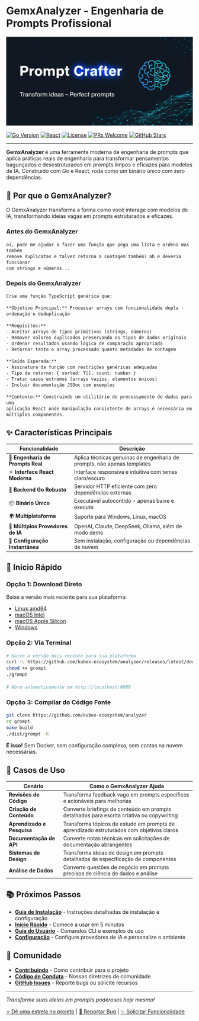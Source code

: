 # GemxAnalyzer - Engenharia de Prompts Profissional

![GemxAnalyzer Logo](assets/top_banner_c.png)

[![Go Version](https://img.shields.io/badge/Go-1.25+-blue.svg)](https://golang.org)
[![React](https://img.shields.io/badge/React-19+-blue.svg)](https://reactjs.org)
[![License](https://img.shields.io/badge/License-MIT-green.svg)](https://github.com/kubex-ecosystem/analyzer/blob/main/LICENSE)
[![PRs Welcome](https://img.shields.io/badge/PRs-welcome-brightgreen.svg)](development/contributing.md)
[![GitHub Stars](https://img.shields.io/github/stars/kubex-ecosystem/grompt?style=social)](https://github.com/kubex-ecosystem/analyzer/stargazers)

---

**GemxAnalyzer** é uma ferramenta moderna de engenharia de prompts que aplica práticas reais de engenharia para transformar pensamentos bagunçados e desestruturados em prompts limpos e eficazes para modelos de IA. Construído com Go e React, roda como um binário único com zero dependências.

## 🎯 Por que o GemxAnalyzer?

O GemxAnalyzer transforma a forma como você interage com modelos de IA, transformando ideias vagas em prompts estruturados e eficazes.

### Antes do GemxAnalyzer

```plaintext
oi, pode me ajudar a fazer uma função que pega uma lista e ordena mas também
remove duplicatas e talvez retorna a contagem também? ah e deveria funcionar
com strings e números...
```

### Depois do GemxAnalyzer

```plaintext
Crie uma função TypeScript genérica que:

**Objetivo Principal:** Processar arrays com funcionalidade dupla - ordenação e deduplicação

**Requisitos:**
- Aceitar arrays de tipos primitivos (strings, números)
- Remover valores duplicados preservando os tipos de dados originais
- Ordenar resultados usando lógica de comparação apropriada
- Retornar tanto o array processado quanto metadados de contagem

**Saída Esperada:**
- Assinatura da função com restrições genéricas adequadas
- Tipo de retorno: { sorted: T[], count: number }
- Tratar casos extremos (arrays vazios, elementos únicos)
- Incluir documentação JSDoc com exemplos

**Contexto:** Construindo um utilitário de processamento de dados para uma
aplicação React onde manipulação consistente de arrays é necessária em
múltiplos componentes.
```

## ✨ Características Principais

| Funcionalidade | Descrição |
|---------|-------------|
| 🧠 **Engenharia de Prompts Real** | Aplica técnicas genuínas de engenharia de prompts, não apenas templates |
| ⚛️ **Interface React Moderna** | Interface responsiva e intuitiva com temas claro/escuro |
| 🐹 **Backend Go Robusto** | Servidor HTTP eficiente com zero dependências externas |
| 📦 **Binário Único** | Executável autocontido - apenas baixe e execute |
| 🌍 **Multiplataforma** | Suporte para Windows, Linux, macOS |
| 🔌 **Múltiplos Provedores de IA** | OpenAI, Claude, DeepSeek, Ollama, além de modo demo |
| 🚀 **Configuração Instantânea** | Sem instalação, configuração ou dependências de nuvem |

## 🚀 Início Rápido

### Opção 1: Download Direto

Baixe a versão mais recente para sua plataforma:

- [Linux amd64](https://github.com/kubex-ecosystem/analyzer/releases/latest/download/grompt_linux_amd64)
- [macOS Intel](https://github.com/kubex-ecosystem/analyzer/releases/latest/download/grompt_darwin_amd64)
- [macOS Apple Silicon](https://github.com/kubex-ecosystem/analyzer/releases/latest/download/grompt_darwin_arm64)
- [Windows](https://github.com/kubex-ecosystem/analyzer/releases/latest/download/grompt_windows_amd64.exe)

### Opção 2: Via Terminal

```bash
# Baixe a versão mais recente para sua plataforma
curl -L https://github.com/kubex-ecosystem/analyzer/releases/latest/download/grompt-linux-amd64 -o grompt
chmod +x grompt
./grompt

# Abre automaticamente em http://localhost:8080
```

### Opção 3: Compilar do Código Fonte

```bash
git clone https://github.com/kubex-ecosystem/analyzer
cd grompt
make build
./dist/grompt -h
```

**É isso!** Sem Docker, sem configuração complexa, sem contas na nuvem necessárias.

## 🎪 Casos de Uso

| Cenário | Como o GemxAnalyzer Ajuda |
|----------|------------------|
| **Revisões de Código** | Transforma feedback vago em prompts específicos e acionáveis para melhorias |
| **Criação de Conteúdo** | Converte briefings de conteúdo em prompts detalhados para escrita criativa ou copywriting |
| **Aprendizado e Pesquisa** | Transforma tópicos de estudo em prompts de aprendizado estruturados com objetivos claros |
| **Documentação de API** | Converte notas técnicas em solicitações de documentação abrangentes |
| **Sistemas de Design** | Transforma ideias de design em prompts detalhados de especificação de componentes |
| **Análise de Dados** | Converte questões de negócio em prompts precisos de ciência de dados e análise |

## 📚 Próximos Passos

- **[Guia de Instalação](getting-started/installation.md)** - Instruções detalhadas de instalação e configuração
- **[Início Rápido](getting-started/quickstart.md)** - Comece a usar em 5 minutos
- **[Guia do Usuário](user-guide/cli-commands.md)** - Comandos CLI e exemplos de uso
- **[Configuração](user-guide/configuration.md)** - Configure provedores de IA e personalize o ambiente

## 🤝 Comunidade

- **[Contribuindo](development/contributing.md)** - Como contribuir para o projeto
- **[Código de Conduta](community/code-of-conduct.md)** - Nossas diretrizes de comunidade
- **[GitHub Issues](https://github.com/kubex-ecosystem/analyzer/issues)** - Reporte bugs ou solicite recursos

---

*Transforme suas ideias em prompts poderosos hoje mesmo!*

[⭐ Dê uma estrela no projeto](https://github.com/kubex-ecosystem/analyzer/stargazers) |
[🐛 Reportar Bug](https://github.com/kubex-ecosystem/analyzer/issues) |
[✨ Solicitar Funcionalidade](https://github.com/kubex-ecosystem/analyzer/issues)
